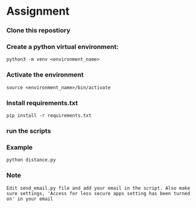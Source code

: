 # Assignment

### Clone this repostiory
### Create a python virtual environment:
```python3 -m venv <environment_name>```

### Activate the environment
```source <environment_name>/bin/activate```

### Install requirements.txt
```pip install -r requirements.txt```

### run the scripts

### Example
```python distance.py```


### Note
```Edit send_email.py file and add your email in the script. Also make sure settings, 'Access for less secure apps setting has been turned on' in your email```
